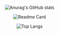 <div align=center>

  ![Anurag's GitHub stats](https://github-readme-stats.vercel.app/api?username=marlon-schmitz-289&count_private=true&hide=contribs,prs,issues&show_icons=true&theme=cobalt)
  
  ![Readme Card](https://github-readme-stats.vercel.app/api/pin/?username=marlon-schmitz-289&repo=Jeopardy&theme=cobalt)

  ![Top Langs](https://github-readme-stats.vercel.app/api/top-langs/?username=marlon-schmitz-289&theme=cobalt&count_private=true)
  
</div>
